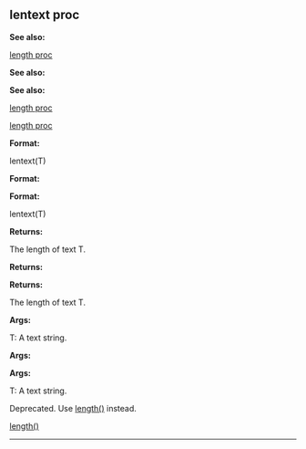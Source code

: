

 lentext proc
--------------




**See also:** 


[length proc](#/proc/length) 



**See also:** 

**See also:**

[length proc](#/proc/length) 

[length proc](#/proc/length)


**Format:** 


 lentext(T)
 


**Format:** 

**Format:**

 lentext(T)



**Returns:** 


 The length of text T.
 


**Returns:** 

**Returns:**

 The length of text T.



**Args:** 


 T: A text string.
 


**Args:** 

**Args:**

 T: A text string.


 Deprecated. Use
 [length()](#/proc/length) 
 instead.



[length()](#/proc/length)


---


